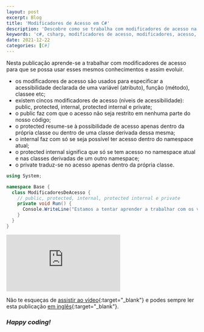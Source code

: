 ```yaml
---
layout: post
excerpt: Blog
title: 'Modificadores de Acesso em C#'
description: 'Descobre como se trabalha com modificadores de acesso na linguagem de programação C#. Obtém respostas às tuas dúvidas com a teoria e os exemplos apresentados.'
keywords: 'c#, csharp, modificadores de acesso, modificadores, acesso, public, protected, internal, protected internal, private, publicação'
date: 2021-12-22
categories: [C#]
---
```


Nesta publicação aprende-se a trabalhar com modificadores de acesso para que se possa usar esses mesmos conhecimentos e assim evoluir.

- os modificadores de acesso são usados para especificar a acessibilidade declarada de uma variável (atributo), função (método), classee etc;
- existem cincos modificadores de acesso (níveis de acessibilidade): public, protected, internal, protected internal e private;
- o public faz com que o acesso não seja restrito em nenhuma parte do nosso código;
- o protected resume-se à possibilidade de acesso apenas dentro da própria classe ou dentro de uma classe derivada dessa mesma;
- o internal faz com só se seja possível ter acesso dentro do namespace atual;
- o protected internal significa que só se tem acesso no namespace atual e nas classes derivadas de um outro namespace;
- o private traduz-se no acesso apenas dentro da própria classe.

```csharp
using System;

namespace Base {
  class ModificadoresDeAcesso {
    // public, protected, internal, protected internal e private
    private void Run() {
      Console.WriteLine("Estamos a tentar aprender a trabalhar com os vários modificadores de acesso.");
    }
  }
}
```

<div class="video-container">
  <iframe src="https://www.youtube.com/embed/Uz-wyfqr9yU" frameborder="0" allowfullscreen></iframe>
</div>

Não te esqueças de [assistir ao vídeo](https://youtu.be/Uz-wyfqr9yU){:target="\_blank"} e podes sempre ler esta publicação [em inglês](https://nelsonsilvadev.com/blog/20211222/access-modifiers-in-csharp/){:target="\_blank"}.

### _Happy coding!_
